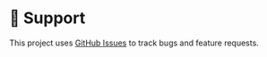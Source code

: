 # 🐞 Support

This project uses [GitHub Issues] to track bugs and feature requests.

[GitHub Issues]: https://github.com/wireddown/qt-py-s3-daq-app/issues
